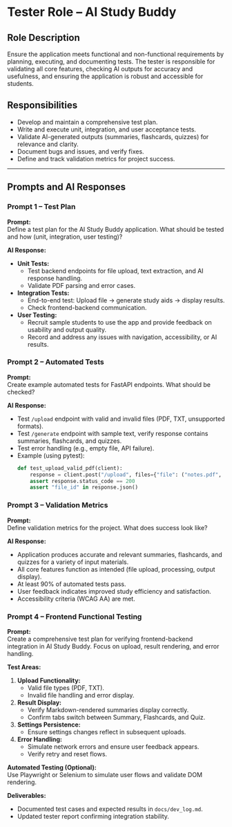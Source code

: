 

# Tester Role – AI Study Buddy

## Role Description
Ensure the application meets functional and non-functional requirements by planning, executing, and documenting tests. The tester is responsible for validating all core features, checking AI outputs for accuracy and usefulness, and ensuring the application is robust and accessible for students.

## Responsibilities
- Develop and maintain a comprehensive test plan.
- Write and execute unit, integration, and user acceptance tests.
- Validate AI-generated outputs (summaries, flashcards, quizzes) for relevance and clarity.
- Document bugs and issues, and verify fixes.
- Define and track validation metrics for project success.

---

## Prompts and AI Responses

### Prompt 1 – Test Plan
**Prompt:**  
Define a test plan for the AI Study Buddy application. What should be tested and how (unit, integration, user testing)?

**AI Response:**  
- **Unit Tests:**  
  - Test backend endpoints for file upload, text extraction, and AI response handling.  
  - Validate PDF parsing and error cases.
- **Integration Tests:**  
  - End-to-end test: Upload file → generate study aids → display results.  
  - Check frontend-backend communication.
- **User Testing:**  
  - Recruit sample students to use the app and provide feedback on usability and output quality.  
  - Record and address any issues with navigation, accessibility, or AI results.

### Prompt 2 – Automated Tests
**Prompt:**  
Create example automated tests for FastAPI endpoints. What should be checked?

**AI Response:**  
- Test `/upload` endpoint with valid and invalid files (PDF, TXT, unsupported formats).  
- Test `/generate` endpoint with sample text, verify response contains summaries, flashcards, and quizzes.  
- Test error handling (e.g., empty file, API failure).  
- Example (using pytest):  
  ```python
  def test_upload_valid_pdf(client):
      response = client.post("/upload", files={"file": ("notes.pdf", b"%PDF-1.4 ...")})
      assert response.status_code == 200
      assert "file_id" in response.json()
  ```

### Prompt 3 – Validation Metrics
**Prompt:**  
Define validation metrics for the project. What does success look like?

**AI Response:**  
- Application produces accurate and relevant summaries, flashcards, and quizzes for a variety of input materials.
- All core features function as intended (file upload, processing, output display).
- At least 90% of automated tests pass.
- User feedback indicates improved study efficiency and satisfaction.
- Accessibility criteria (WCAG AA) are met.


### Prompt 4 – Frontend Functional Testing
**Prompt:**  
Create a comprehensive test plan for verifying frontend-backend integration in AI Study Buddy. Focus on upload, result rendering, and error handling.

**Test Areas:**
1. **Upload Functionality:**  
   - Valid file types (PDF, TXT).  
   - Invalid file handling and error display.  
2. **Result Display:**  
   - Verify Markdown-rendered summaries display correctly.  
   - Confirm tabs switch between Summary, Flashcards, and Quiz.  
3. **Settings Persistence:**  
   - Ensure settings changes reflect in subsequent uploads.  
4. **Error Handling:**  
   - Simulate network errors and ensure user feedback appears.  
   - Verify retry and reset flows.

**Automated Testing (Optional):**  
Use Playwright or Selenium to simulate user flows and validate DOM rendering.

**Deliverables:**
- Documented test cases and expected results in `docs/dev_log.md`.  
- Updated tester report confirming integration stability.
